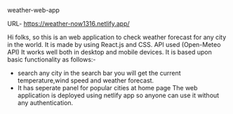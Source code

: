 weather-web-app

URL- https://weather-now1316.netlify.app/

Hi folks, so this is an web application to check weather forecast for any city in the world.
It is made by using React.js and CSS.
API used (Open-Meteo API)
It works well both in desktop and mobile devices.
It is based upon basic functionality as follows:-
  - search any city in the search bar you will get the current temperature,wind speed and weather forecast.
  - It has seperate panel for popular cities at home page
The web application is deployed using netlify app so anyone can use it without any authentication.
 
